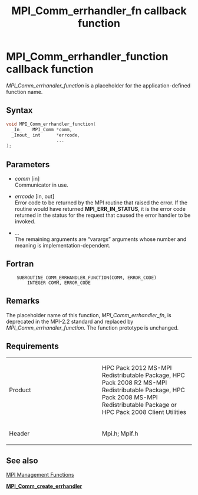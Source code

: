 ﻿---
title: MPI_Comm_errhandler_fn callback function
TOCTitle: MPI_Comm_errhandler_fn callback function
ms:assetid: 07417db4-d087-42bf-a11c-ae1a3181c382
ms:mtpsurl: https://msdn.microsoft.com/en-us/library/Dn473268(v=VS.85)
ms:contentKeyID: 59360814
ms.date: 03/28/2018
mtps_version: v=VS.85
f1_keywords:
- COMM_ERRHANDLER_FUNCTION
- mpi/COMM_ERRHANDLER_FUNCTION
- mpi/MPI_Comm_errhandler_fn
- MPI_Comm_errhandler_fn
- mpif/COMM_ERRHANDLER_FUNCTION
- mpif/MPI_Comm_errhandler_fn
dev_langs:
- C++
- C
---

# MPI\_Comm\_errhandler\_function callback function

*MPI\_Comm\_errhandler\_function* is a placeholder for the application-defined function name.

## Syntax

``` c++
void MPI_Comm_errhandler_function(
  _In_    MPI_Comm *comm,
  _Inout_ int      *errcode,
                   ...
);
```

## Parameters

  - *comm* \[in\]  
    Communicator in use.

  - *errcode* \[in, out\]  
    Error code to be returned by the MPI routine that raised the error. If the routine would have returned **MPI\_ERR\_IN\_STATUS**, it is the error code returned in the status for the request that caused the error handler to be invoked.

  - *...*  
    The remaining arguments are “varargs” arguments whose number and meaning is implementation-dependent.

## Fortran

``` FORTRAN
    SUBROUTINE COMM_ERRHANDLER_FUNCTION(COMM, ERROR_CODE)
        INTEGER COMM, ERROR_CODE
```

## Remarks

The placeholder name of this function, *MPI\_Comm\_errhandler\_fn*, is deprecated in the MPI-2.2 standard and replaced by *MPI\_Comm\_errhandler\_function*. The function prototype is unchanged.

## Requirements

<table>
<colgroup>
<col style="width: 50%" />
<col style="width: 50%" />
</colgroup>
<tbody>
<tr class="odd">
<td><p>Product</p></td>
<td><p>HPC Pack 2012 MS-MPI Redistributable Package, HPC Pack 2008 R2 MS-MPI Redistributable Package, HPC Pack 2008 MS-MPI Redistributable Package or HPC Pack 2008 Client Utilities</p></td>
</tr>
<tr class="even">
<td><p>Header</p></td>
<td>Mpi.h;
Mpif.h</td>
</tr>
</tbody>
</table>


## See also

[MPI Management Functions](mpi-management-functions.md)

[**MPI\_Comm\_create\_errhandler**](mpi-comm-create-errhandler-function.md)

